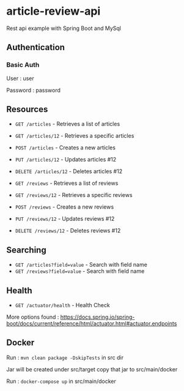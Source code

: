 # article-review-api
Rest api example with Spring Boot and MySql

## Authentication
### Basic Auth

User : user

Password : password

## Resources

 - ```GET /articles``` - Retrieves a list of articles
 - ```GET /articles/12``` - Retrieves a specific articles
 - ```POST /articles``` - Creates a new articles
 - ```PUT /articles/12``` - Updates articles #12
 - ```DELETE /articles/12``` - Deletes articles #12


 - ```GET /reviews``` - Retrieves a list of reviews
 - ```GET /reviews/12``` - Retrieves a specific reviews
 - ```POST /reviews``` - Creates a new reviews
 - ```PUT /reviews/12``` - Updates reviews #12
 - ```DELETE /reviews/12``` - Deletes reviews #12

## Searching

 - ```GET /articles?field=value``` - Search with field name
 - ```GET /reviews?field=value``` - Search with field name

## Health

 - ```GET /actuator/health``` - Health Check
 
 More options found : https://docs.spring.io/spring-boot/docs/current/reference/html/actuator.html#actuator.endpoints
 
 ## Docker

 Run :   ```mvn clean package -DskipTests``` in src dir
 
 Jar will be created under src/target copy that jar to src/main/docker
 
 Run : ```docker-compose up``` in src/main/docker
